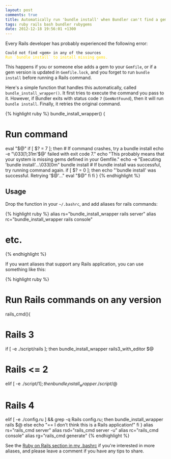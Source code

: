 ```yaml
---
layout: post
comments: true
title: Automatically run 'bundle install' when Bundler can't find a gem
tags: ruby rails bash bundler rubygems
date: 2012-12-18 19:56:01 +1300
---
```


Every Rails developer has probably experienced the following error:

<div class="highlight"><pre><code class="bash"><span class="sb">Could not find &lt;gem&gt; in any of the sources</span>
<span style="color: #FD0;">Run `bundle install` to install missing gems.</span>
</code></pre>
</div>

This happens if you or someone else adds a gem to your `Gemfile`, or if a gem version is updated in `Gemfile.lock`,
and you forget to run `bundle install` before running a Rails command.

Here's a simple function that handles this automatically, called `bundle_install_wrapper()`. It first tries to execute the command you pass to it.
However, if Bundler exits with status code `7` (`GemNotFound`), then it will run `bundle install`. Finally, it retries the original command.

{% highlight ruby %}
bundle_install_wrapper() {
  # Run command
  eval "$@"
  if [ $? = 7 ]; then
    # If command crashes, try a bundle install
    echo -e "\033[1;31m'$@' failed with exit code 7."
    echo    "This probably means that your system is missing gems defined in your Gemfile."
    echo -e "Executing 'bundle install'...\033[0m"
    bundle install
    # If bundle install was successful, try running command again.
    if [ $? = 0 ]; then
      echo "'bundle install' was successful. Retrying '$@'..."
      eval "$@"
    fi
  fi
}
{% endhighlight %}

## Usage

Drop the function in your `~/.bashrc`, and add aliases for rails commands:

{% highlight ruby %}
alias rs="bundle_install_wrapper rails server"
alias rc="bundle_install_wrapper rails console"
# etc.
{% endhighlight %}


If you want aliases that support any Rails application, you can use something like this:

{% highlight ruby %}
# Run Rails commands on any version
rails_cmd(){
  # Rails 3
  if [ -e ./script/rails ]; then bundle_install_wrapper rails3_with_editor $@
  # Rails <= 2
  elif [ -e ./script/$1 ]; then bundle_install_wrapper ./script/$@
  # Rails 4
  elif [ -e ./config.ru ] && grep -q Rails config.ru; then bundle_install_wrapper rails $@
  else echo "== I don't think this is a Rails application!"
  fi
}
alias   rs="rails_cmd server"
alias  rsd="rails_cmd server -u"
alias   rc="rails_cmd console"
alias   rg="rails_cmd generate"
{% endhighlight %}


See the [Ruby on Rails section in my .bashrc](https://github.com/ndbroadbent/dotfiles/blob/master/bashrc/ruby_on_rails.sh) if you're interested in more aliases,
and please leave a comment if you have any tips to share.
